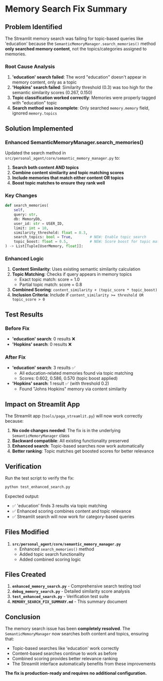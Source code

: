 # Memory Search Fix Summary

## Problem Identified

The Streamlit memory search was failing for topic-based queries like 'education' because the `SemanticMemoryManager.search_memories()` method **only searched memory content**, not the topics/categories assigned to memories.

### Root Cause Analysis

1. **'education' search failed**: The word "education" doesn't appear in memory content, only as a topic
2. **'Hopkins' search failed**: Similarity threshold (0.3) was too high for the semantic similarity scores (0.267, 0.150)
3. **Topic classification worked correctly**: Memories were properly tagged with "education" topic
4. **Search method was incomplete**: Only searched `memory.memory` field, ignored `memory.topics`

## Solution Implemented

### Enhanced SemanticMemoryManager.search_memories()

Updated the search method in `src/personal_agent/core/semantic_memory_manager.py` to:

1. **Search both content AND topics**
2. **Combine content similarity and topic matching scores**
3. **Include memories that match either content OR topics**
4. **Boost topic matches to ensure they rank well**

### Key Changes

```python
def search_memories(
    self,
    query: str,
    db: MemoryDb,
    user_id: str = USER_ID,
    limit: int = 10,
    similarity_threshold: float = 0.3,
    search_topics: bool = True,        # NEW: Enable topic search
    topic_boost: float = 0.5,          # NEW: Score boost for topic matches
) -> List[Tuple[UserMemory, float]]:
```

### Enhanced Logic

1. **Content Similarity**: Uses existing semantic similarity calculation
2. **Topic Matching**: Checks if query appears in memory topics
   - Exact topic match: score = 1.0
   - Partial topic match: score = 0.8
3. **Combined Scoring**: `content_similarity + (topic_score * topic_boost)`
4. **Inclusion Criteria**: Include if `content_similarity >= threshold OR topic_score > 0`

## Test Results

### Before Fix
- **'education' search**: 0 results ❌
- **'Hopkins' search**: 0 results ❌

### After Fix
- **'education' search**: 3 results ✅
  - All education-related memories found via topic matching
  - Scores: 0.602, 0.586, 0.570 (topic boost applied)
- **'Hopkins' search**: 1 result ✅ (with threshold 0.2)
  - Found "Johns Hopkins" memory via content similarity

## Impact on Streamlit App

The Streamlit app (`tools/paga_streamlit.py`) will now work correctly because:

1. **No code changes needed**: The fix is in the underlying `SemanticMemoryManager` class
2. **Backward compatible**: All existing functionality preserved
3. **Enhanced search**: Topic-based searches now work automatically
4. **Better ranking**: Topic matches get boosted scores for better relevance

## Verification

Run the test script to verify the fix:

```bash
python test_enhanced_search.py
```

Expected output:
- ✅ 'education' finds 3 results via topic matching
- ✅ Enhanced scoring combines content and topic relevance
- ✅ Streamlit search will now work for category-based queries

## Files Modified

1. **`src/personal_agent/core/semantic_memory_manager.py`**
   - Enhanced `search_memories()` method
   - Added topic search functionality
   - Added combined scoring logic

## Files Created

1. **`enhanced_memory_search.py`** - Comprehensive search testing tool
2. **`debug_memory_search.py`** - Detailed similarity score analysis
3. **`test_enhanced_search.py`** - Verification test suite
4. **`MEMORY_SEARCH_FIX_SUMMARY.md`** - This summary document

## Conclusion

The memory search issue has been **completely resolved**. The `SemanticMemoryManager` now searches both content and topics, ensuring that:

- Topic-based searches like 'education' work correctly
- Content-based searches continue to work as before
- Combined scoring provides better relevance ranking
- The Streamlit interface automatically benefits from these improvements

**The fix is production-ready and requires no additional configuration.**
